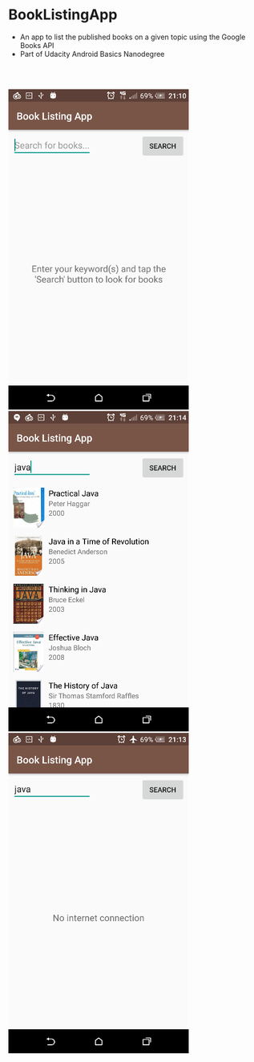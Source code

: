 # BookListingApp
* An app to list the published books on a given topic using the Google Books API
* Part of Udacity Android Basics Nanodegree


<br>
<br>

![](/screenshot1.png?raw=true "Screenshot")
![](/screenshot2.png?raw=true "Screenshot")
![](/screenshot3.png?raw=true "Screenshot")
